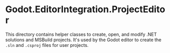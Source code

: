 # Godot.EditorIntegration.ProjectEditor

This directory contains helper classes to create, open, and modify .NET solutions and MSBuild projects. It's used by the Godot editor to create the `.sln` and `.csproj` files for user projects.
